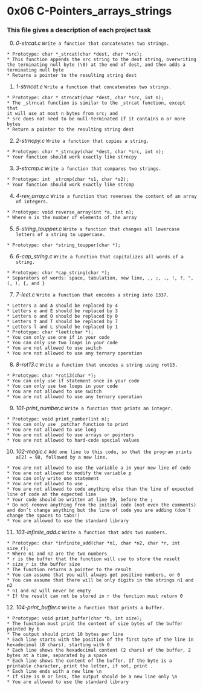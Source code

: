 # **0x06 C-Pointers_arrays_strings**

### **This file gives a description of each project task**

0. *0-strcat.c*
`Write a function that concatenates two strings.`
~~~~
* Prototype: char *_strcat(char *dest, char *src);
* This function appends the src string to the dest string, overwriting the terminating null byte (\0) at the end of dest, and then adds a terminating null byte
* Returns a pointer to the resulting string dest
~~~~

1. *1-strncat.c*
`Write a function that concatenates two strings.`
~~~~
* Prototype: char *_strncat(char *dest, char *src, int n);
* The _strncat function is similar to the _strcat function, except that
it will use at most n bytes from src; and
* src does not need to be null-terminated if it contains n or more bytes
* Return a pointer to the resulting string dest
~~~~

2. *2-strncpy.c*
`Write a function that copies a string.`
~~~~
* Prototype: char *_strncpy(char *dest, char *src, int n);
* Your function should work exactly like strncpy
~~~~

3. *3-strcmp.c*
`Write a function that compares two strings.`
~~~~
* Prototype: int _strcmp(char *s1, char *s2);
* Your function should work exactly like strcmp
~~~~

4. *4-rev_array.c*
`Write a function that reverses the content of an array of integers.`
~~~~
* Prototype: void reverse_array(int *a, int n);
* Where n is the number of elements of the array
~~~~

5. *5-string_toupper.c*
`Write a function that changes all lowercase letters of a string to uppercase.`
~~~~
* Prototype: char *string_toupper(char *);
~~~~

6. *6-cap_string.c*
`Write a function that capitalizes all words of a string.`
~~~~
* Prototype: char *cap_string(char *);
* Separators of words: space, tabulation, new line, ,, ;, ., !, ?, ", (, ), {, and }
~~~~

7. *7-leet.c*
`Write a function that encodes a string into 1337.`
~~~~
* Letters a and A should be replaced by 4
* Letters e and E should be replaced by 3
* Letters o and O should be replaced by 0
* Letters t and T should be replaced by 7
* Letters l and L should be replaced by 1
* Prototype: char *leet(char *);
* You can only use one if in your code
* You can only use two loops in your code
* You are not allowed to use switch
* You are not allowed to use any ternary operation
~~~~

8. *8-rot13.c*
`Write a function that encodes a string using rot13.`
~~~~
* Prototype: char *rot13(char *);
* You can only use if statement once in your code
* You can only use two loops in your code
* You are not allowed to use switch
* You are not allowed to use any ternary operation
~~~~

9. *101-print_number.c*
`Write a function that prints an integer.`
~~~~
* Prototype: void print_number(int n);
* You can only use _putchar function to print
* You are not allowed to use long
* You are not allowed to use arrays or pointers
* You are not allowed to hard-code special values
~~~~

10. *102-magic.c*
`Add one line to this code, so that the program prints a[2] = 98, followed by a new line.`
~~~~
* You are not allowed to use the variable a in your new line of code
* You are not allowed to modify the variable p
* You can only write one statement
* You are not allowed to use ,
* You are not allowed to code anything else than the line of expected line of code at the expected line
* Your code should be written at line 19, before the ;
* Do not remove anything from the initial code (not even the comments)
and don’t change anything but the line of code you are adding (don’t change the spaces to tabs!)
* You are allowed to use the standard library
~~~~

11. *103-infinite_add.c*
`Write a function that adds two numbers.`
~~~~
* Prototype: char *infinite_add(char *n1, char *n2, char *r, int size_r);
* Where n1 and n2 are the two numbers
* r is the buffer that the function will use to store the result
* size_r is the buffer size
* The function returns a pointer to the result
* You can assume that you will always get positive numbers, or 0
* You can assume that there will be only digits in the strings n1 and n2
* n1 and n2 will never be empty
* If the result can not be stored in r the function must return 0
~~~~

12. *104-print_buffer.c*
`Write a function that prints a buffer.`
~~~~
* Prototype: void print_buffer(char *b, int size);
* The function must print the content of size bytes of the buffer pointed by b
* The output should print 10 bytes per line
* Each line starts with the position of the first byte of the line in hexadecimal (8 chars), starting with 0
* Each line shows the hexadecimal content (2 chars) of the buffer, 2 bytes at a time, separated by a space
* Each line shows the content of the buffer. If the byte is a printable character, print the letter, if not, print .
* Each line ends with a new line \n
* If size is 0 or less, the output should be a new line only \n
* You are allowed to use the standard library
~~~~

